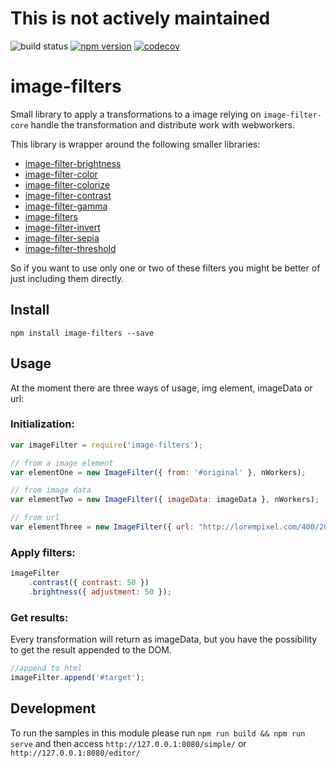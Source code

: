 # This is not actively maintained

![build status](https://travis-ci.org/canastro/image-filters.svg?branch=master)
[![npm version](https://badge.fury.io/js/image-filters.svg)](https://badge.fury.io/js/image-filters)
[![codecov](https://codecov.io/gh/canastro/image-filters/branch/master/graph/badge.svg)](https://codecov.io/gh/canastro/image-filters)

# image-filters

Small library to apply a transformations to a image relying on `image-filter-core` handle the transformation and distribute work with webworkers.

This library is wrapper around the following smaller libraries:
* [image-filter-brightness](https://www.npmjs.com/package/image-filter-brightness)
* [image-filter-color](https://www.npmjs.com/package/image-filter-color)
* [image-filter-colorize](https://www.npmjs.com/package/image-filter-colorize)
* [image-filter-contrast](https://www.npmjs.com/package/image-filter-contrast)
* [image-filter-gamma](https://www.npmjs.com/package/image-filter-gamma)
* [image-filters](https://www.npmjs.com/package/image-filters)
* [image-filter-invert](https://www.npmjs.com/package/image-filter-invert)
* [image-filter-sepia](https://www.npmjs.com/package/image-filter-sepia)
* [image-filter-threshold](https://www.npmjs.com/package/image-filter-threshold)

So if you want to use only one or two of these filters you might be better of just including them directly.

## Install

```
npm install image-filters --save
```

## Usage
At the moment there are three ways of usage, img element, imageData or url:
### Initialization:
```js
var imageFilter = require('image-filters');

// from a image element
var elementOne = new ImageFilter({ from: '#original' }, nWorkers);

// from image data
var elementTwo = new ImageFilter({ imageData: imageData }, nWorkers);

// from url
var elementThree = new ImageFilter({ url: "http://lorempixel.com/400/200" }, nWorkers);
```

### Apply filters:

```js
imageFilter
    .contrast({ contrast: 50 })
    .brightness({ adjustment: 50 });
```

### Get results:
Every transformation will return as imageData, but you have the possibility to get the result appended to the DOM.

```js
//append to html
imageFilter.append('#target');
```

## Development
To run the samples in this module please run `npm run build && npm run serve` and then access `http://127.0.0.1:8080/simple/` or `http://127.0.0.1:8080/editor/`
